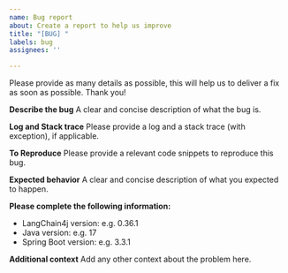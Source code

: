 ```yaml
---
name: Bug report
about: Create a report to help us improve
title: "[BUG] "
labels: bug
assignees: ''

---
```


Please provide as many details as possible, this will help us to deliver a fix as soon as possible.
Thank you!

**Describe the bug**
A clear and concise description of what the bug is.

**Log and Stack trace**
Please provide a log and a stack trace (with exception), if applicable.

**To Reproduce**
Please provide a relevant code snippets to reproduce this bug.

**Expected behavior**
A clear and concise description of what you expected to happen.

**Please complete the following information:**
- LangChain4j version: e.g. 0.36.1
- Java version: e.g. 17
- Spring Boot version: e.g. 3.3.1

**Additional context**
Add any other context about the problem here.

